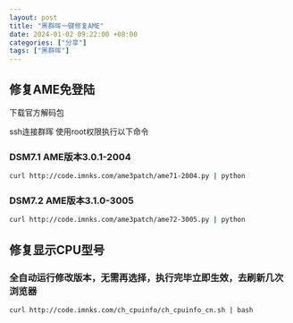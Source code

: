 ```yaml
---
layout: post
title: "黑群晖一键修复AME"
date: 2024-01-02 09:22:00 +08:00
categories: ["分享"]
tags: ["黑群晖"]
---
```


## 修复AME免登陆

下载官方解码包

ssh连接群晖 使用root权限执行以下命令
### DSM7.1 AME版本3.0.1-2004
```sh
curl http://code.imnks.com/ame3patch/ame71-2004.py | python
```
### DSM7.2 AME版本3.1.0-3005
```sh
curl http://code.imnks.com/ame3patch/ame72-3005.py | python
```

## 修复显示CPU型号

### 全自动运行修改版本，无需再选择，执行完毕立即生效，去刷新几次浏览器
```
curl http://code.imnks.com/ch_cpuinfo/ch_cpuinfo_cn.sh | bash
```
